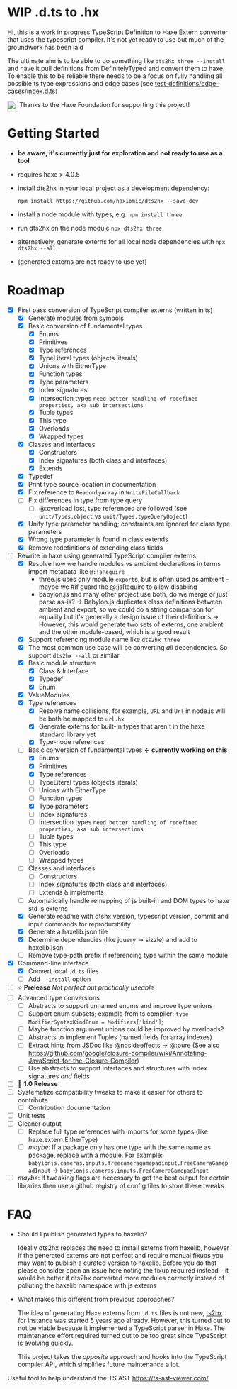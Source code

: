 # WIP .d.ts to .hx

Hi, this is a work in progress TypeScript Definition to Haxe Extern converter that uses the typescript compiler. It's not yet ready to use but much of the groundwork has been laid

The ultimate aim is to be able to do something like `dts2hx three --install` and have it pull definitions from DefinitelyTyped and convert them to haxe. To enable this to be reliable there needs to be a focus on fully handling all possible ts type expressions and edge cases (see [test-definitions/edge-cases/index.d.ts](test-definitions/edge-cases/index.d.ts))

<img src="https://user-images.githubusercontent.com/3742992/71644204-854b4d80-2cbc-11ea-85f9-93c63df51fe3.png" height="24" align="left"> Thanks to the Haxe Foundation for supporting this project!

# Getting Started
- **be aware, it's currently just for exploration and not ready to use as a tool**
- requires haxe > 4.0.5
- install dts2hx in your local project as a development dependency:

    `npm install https://github.com/haxiomic/dts2hx --save-dev`
- install a node module with types, e.g. `npm install three` 
- run dts2hx on the node module `npx dts2hx three`
- alternatively, generate externs for all local node dependencies with `npx dts2hx --all`
- (generated externs are not ready to use yet)

# Roadmap
- [x] First pass conversion of TypeScript compiler externs (written in ts)
    - [x] Generate modules from symbols
    - [x] Basic conversion of fundamental types
        - [x] Enums
        - [x] Primitives
        - [x] Type references
        - [x] TypeLiteral types (objects literals)
        - [x] Unions with EitherType
        - [x] Function types
        - [x] Type parameters
        - [x] Index signatures
        - [x] Intersection types `need better handling of redefined properties, aka sub intersections`
        - [x] Tuple types
        - [x] This type
        - [x] Overloads
        - [x] Wrapped types
    - [x] Classes and interfaces
        - [x] Constructors
        - [x] Index signatures (both class and interfaces)
        - [x] Extends
    - [x] Typedef
    - [x] Print type source location in documentation
    - [x] Fix reference to `ReadonlyArray` in `WriteFileCallback`
    - [ ] Fix differences in type from type query
        - [ ] @:overload lost, type referenced are followed (see `unit/Types.object` vs `unit/Types.typeQueryObject`)
    - [x] Unify type parameter handling; constraints are ignored for class type parameters
    - [x] Wrong type parameter is found in class extends
    - [x] Remove redefinitions of extending class fields
- [ ] Rewrite in haxe using generated TypeScript compiler externs
    - [x] Resolve how we handle modules vs ambient declarations in terms import metadata like `@:jsRequire`
        - three.js uses only module `export`s, but is often used as ambient – maybe we #if guard the @:jsRequire to allow disabling
        - babylon.js and many other project use both, do we merge or just parse as-is?
            -> Babylon.js duplicates class definitions between ambient and export, so we could do a string comparison for equality but it's generally a design issue of their definitions
            -> However, this would generate two sets of externs, one ambient and the other module-based, which is a good result
    - [x] Support referencing module name like `dts2hx three`
    - [x] The most common use case will be converting _all_ dependencies. So support `dts2hx --all` or similar
    - [x] Basic module structure
        - [x] Class & Interface
        - [x] Typedef
        - [x] Enum
    - [x] ValueModules
    - [x] Type references
        - [x] Resolve name collisions, for example, `URL` and `Url` in node.js will be both be mapped to `url.hx`
        - [x] Generate externs for built-in types that aren't in the haxe standard library yet
        - [x] Type-node references
    - [ ] Basic conversion of fundamental types **← currently working on this**
        - [x] Enums
        - [x] Primitives
        - [x] Type references
        - [ ] TypeLiteral types (objects literals)
        - [ ] Unions with EitherType
        - [ ] Function types
        - [x] Type parameters
        - [ ] Index signatures
        - [ ] Intersection types `need better handling of redefined properties, aka sub intersections`
        - [ ] Tuple types
        - [ ] This type
        - [ ] Overloads
        - [ ] Wrapped types
    - [ ] Classes and interfaces
        - [ ] Constructors
        - [ ] Index signatures (both class and interfaces)
        - [ ] Extends & implements
    - [ ] Automatically handle remapping of js built-in and DOM types to haxe std js externs
    - [x] Generate readme with dtshx version, typescript version, commit and input commands for reproducibility
    - [x] Generate a haxelib.json file
    - [x] Determine dependencies (like jquery -> sizzle) and add to haxelib.json
    - [ ] Remove type-path prefix if referencing type within the same module
- [x] Command-line interface
    - [x] Convert local `.d.ts` files
    - [ ] Add `--install` option
- [ ] :star: **Prelease** *Not perfect but practically useable*
- [ ] Advanced type conversions
    - [ ] Abstracts to support unnamed enums and improve type unions
    - [ ] Support enum subsets; example from ts compiler: `type ModifierSyntaxKindEnum = Modifiers['kind']`;
    - [ ] Maybe function argument unions could be improved by overloads?
    - [ ] Abstracts to implement Tuples (named fields for array indexes)
    - [ ] Extract hints from JSDoc like @nosideeffects -> @:pure (See also https://github.com/google/closure-compiler/wiki/Annotating-JavaScript-for-the-Closure-Compiler)
    - [ ] Use abstracts to support interfaces and structures with index signatures _and_ fields
- [ ] :star2: **1.0 Release**
- [ ] Systematize compatibility tweaks to make it easier for others to contribute
    - [ ] Contribution documentation
- [ ] Unit tests
- [ ] Cleaner output
    - [ ] Replace full type references with imports for some types (like haxe.extern.EitherType)
    - [ ] *maybe*: If a package only has one type with the same name as package, replace with a module. For example:
        `babylonjs.cameras.inputs.freecameragamepadinput.FreeCameraGamepadInput` -> `babylonjs.cameras.inputs.FreeCameraGamepadInput`
- [ ] *maybe*: If tweaking flags are necessary to get the best output for certain libraries then use a github registry of config files to store these tweaks

# FAQ

- Should I publish generated types to haxelib?

    Ideally dts2hx replaces the need to install externs from haxelib, however if the generated externs are not perfect and require manual fixups you may want to publish a curated version to haxelib. Before you do that please consider open an issue here noting the fixup required instead – it would be better if dts2hx converted more modules correctly instead of polluting the haxelib namespace with js externs

- What makes this different from previous approaches?

   The idea of generating Haxe externs from `.d.ts` files is not new, [ts2hx](https://github.com/Simn/ts2hx) for instance was started 5 years ago already. However, this turned out to not be viable because it implemented a TypeScript parser in Haxe. The maintenance effort required turned out to be too great since TypeScript is evolving quickly.

   This project takes the _opposite_ approach and hooks into the TypeScript compiler API, which simplifies future maintenance a lot.

Useful tool to help understand the TS AST https://ts-ast-viewer.com/
